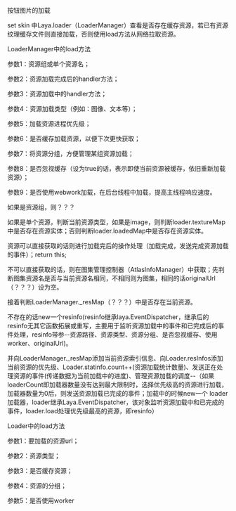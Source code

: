 按钮图片的加载

set skin 中Laya.loader（LoaderManager）查看是否存在缓存资源，若已有资源纹理缓存文件则直接加载，否则使用load方法从网络拉取资源。

LoaderManager中的load方法

参数1：资源组或单个资源名；

参数2：资源加载完成后的handler方法；

参数3：资源加载中的handler方法；

参数4：资源加载类型（例如：图像、文本等）；

参数5：加载资源进程优先级；

参数6：是否缓存加载资源，以便下次更快获取；

参数7：将资源分组，方便管理某组资源加载；

参数8：是否忽视缓存（设为true的话，表示即使当前资源被缓存，依旧重新加载资源）；

参数9：是否使用webwork加载，在后台线程中加载，提高主线程响应速度。

如果是资源组，则？？？

如果是单个资源，判断当前资源类型，如果是image，则判断loader.textureMap中是否存在资源实体；否则判断loader.loadedMap中是否存在资源实体。

资源可以直接获取的话则进行加载完后的操作处理（加载完成，发送完成资源加载的事件）；return this;

不可以直接获取的话，则在图集管理控制器（AtlasInfoManager）中获取；先判断图集资源名是否与当前资源名相同，不相同则为图集，相同的话originalUrl（？？？）设为空。

接着判断LoaderManager._resMap（？？？）中是否存在当前资源。

不存在的话new一个resinfo(resinfo继承laya.EventDispatcher，继承后的resinfo无其它函数拓展或重写，主要用于监听资源加载中的事件和已完成后的事件处理，resinfo带参--资源路径、资源类型、资源分组、是否忽视缓存、使用worker、originalUrl)。

并向LoaderManager._resMap添加当前资源索引信息、向Loader.resInfos添加当前资源的优先级、Loader.statinfo.count++(资源加载统计数量)、发送正在处理资源的事件(传递数据为当前加载中的进度)、管理资源加载的调度--（如果loaderCount即加载器数量没有达到最大限制时，选择优先级高的资源进行加载，加载器数量为0后，则发送资源加载已完成的事件；加载中的时候new一个 loader加载器，loader继承Laya.EventDispatcher，该对象监听资源加载中和已完成的事件，loader.load处理优先级最高的资源，即resinfo）

Loader中的load方法

参数1：要加载的资源url；

参数2：资源类型；

参数3：是否缓存资源；

参数4：资源的分组；

参数5：是否使用worker







